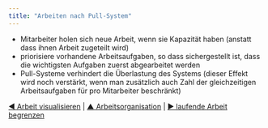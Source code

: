 ```yaml
---
title: "Arbeiten nach Pull-System"
---
```



- Mitarbeiter holen sich neue Arbeit, wenn sie Kapazität haben (anstatt dass ihnen Arbeit zugeteilt wird)
- priorisiere vorhandene Arbeitsaufgaben, so dass sichergestellt ist, dass die wichtigsten Aufgaben zuerst abgearbeitet werden
- Pull-Systeme verhindert die Überlastung des Systems (dieser Effekt wird noch verstärkt, wenn man zusätzlich auch Zahl der gleichzeitigen Arbeitsaufgaben für pro Mitarbeiter beschränkt)

[&#9664; Arbeit visualisieren](visualize-work.html) | [&#9650; Arbeitsorganisation](organizing-work.html) | [&#9654; laufende Arbeit begrenzen](limit-work-in-progress.html)

